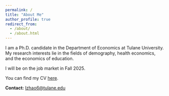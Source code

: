 ```yaml
---
permalink: /
title: "About Me"
author_profile: true
redirect_from: 
  - /about/
  - /about.html
---
```


I am a Ph.D. candidate in the Department of Economics at Tulane University. My research interests lie in the fields of demography, health economics, and the economics of education.

I will be on the job market in Fall 2025.

You can find my CV [here](http://lelezhao-econ.github.io/files/CV.pdf).

**Contact:** [lzhao6@tulane.edu](mailto:lzhao6@tulane.edu)
